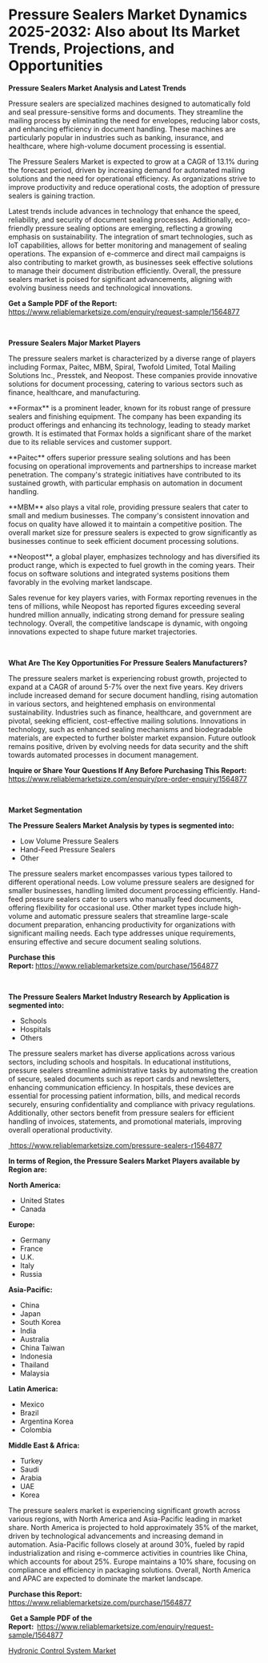 <p><h1>Pressure Sealers Market Dynamics 2025-2032: Also about Its Market Trends, Projections, and Opportunities</h1></p><p><strong>Pressure Sealers Market Analysis and Latest Trends</strong></p>
<p><p>Pressure sealers are specialized machines designed to automatically fold and seal pressure-sensitive forms and documents. They streamline the mailing process by eliminating the need for envelopes, reducing labor costs, and enhancing efficiency in document handling. These machines are particularly popular in industries such as banking, insurance, and healthcare, where high-volume document processing is essential.</p><p>The Pressure Sealers Market is expected to grow at a CAGR of 13.1% during the forecast period, driven by increasing demand for automated mailing solutions and the need for operational efficiency. As organizations strive to improve productivity and reduce operational costs, the adoption of pressure sealers is gaining traction. </p><p>Latest trends include advances in technology that enhance the speed, reliability, and security of document sealing processes. Additionally, eco-friendly pressure sealing options are emerging, reflecting a growing emphasis on sustainability. The integration of smart technologies, such as IoT capabilities, allows for better monitoring and management of sealing operations. The expansion of e-commerce and direct mail campaigns is also contributing to market growth, as businesses seek effective solutions to manage their document distribution efficiently. Overall, the pressure sealers market is poised for significant advancements, aligning with evolving business needs and technological innovations.</p></p>
<p><strong>Get a Sample PDF of the Report:&nbsp;</strong> <a href="https://www.reliablemarketsize.com/enquiry/request-sample/1564877?utm_campaign=2561&utm_medium=2&utm_source=Github&utm_content=ia&utm_term=22022025&utm_id=pressure-sealers">https://www.reliablemarketsize.com/enquiry/request-sample/1564877</a></p>
<p>&nbsp;</p>
<p><strong>Pressure Sealers Major Market Players</strong></p>
<p><p>The pressure sealers market is characterized by a diverse range of players including Formax, Paitec, MBM, Spiral, Twofold Limited, Total Mailing Solutions Inc., Presstek, and Neopost. These companies provide innovative solutions for document processing, catering to various sectors such as finance, healthcare, and manufacturing.</p><p>**Formax** is a prominent leader, known for its robust range of pressure sealers and finishing equipment. The company has been expanding its product offerings and enhancing its technology, leading to steady market growth. It is estimated that Formax holds a significant share of the market due to its reliable services and customer support.</p><p>**Paitec** offers superior pressure sealing solutions and has been focusing on operational improvements and partnerships to increase market penetration. The company's strategic initiatives have contributed to its sustained growth, with particular emphasis on automation in document handling.</p><p>**MBM** also plays a vital role, providing pressure sealers that cater to small and medium businesses. The company's consistent innovation and focus on quality have allowed it to maintain a competitive position. The overall market size for pressure sealers is expected to grow significantly as businesses continue to seek efficient document processing solutions.</p><p>**Neopost**, a global player, emphasizes technology and has diversified its product range, which is expected to fuel growth in the coming years. Their focus on software solutions and integrated systems positions them favorably in the evolving market landscape.</p><p>Sales revenue for key players varies, with Formax reporting revenues in the tens of millions, while Neopost has reported figures exceeding several hundred million annually, indicating strong demand for pressure sealing technology. Overall, the competitive landscape is dynamic, with ongoing innovations expected to shape future market trajectories.</p></p>
<p>&nbsp;</p>
<p><strong>What Are The Key Opportunities For Pressure Sealers Manufacturers?</strong></p>
<p><p>The pressure sealers market is experiencing robust growth, projected to expand at a CAGR of around 5-7% over the next five years. Key drivers include increased demand for secure document handling, rising automation in various sectors, and heightened emphasis on environmental sustainability. Industries such as finance, healthcare, and government are pivotal, seeking efficient, cost-effective mailing solutions. Innovations in technology, such as enhanced sealing mechanisms and biodegradable materials, are expected to further bolster market expansion. Future outlook remains positive, driven by evolving needs for data security and the shift towards automated processes in document management.</p></p>
<p><strong>Inquire or Share Your Questions If Any Before Purchasing This Report:</strong> <a href="https://www.reliablemarketsize.com/enquiry/pre-order-enquiry/1564877?utm_campaign=2561&utm_medium=2&utm_source=Github&utm_content=ia&utm_term=22022025&utm_id=pressure-sealers">https://www.reliablemarketsize.com/enquiry/pre-order-enquiry/1564877</a></p>
<p>&nbsp;</p>
<p><strong>Market Segmentation</strong></p>
<p><strong>The Pressure Sealers Market Analysis by types is segmented into:</strong></p>
<p><ul><li>Low Volume Pressure Sealers</li><li>Hand-Feed Pressure Sealers</li><li>Other</li></ul></p>
<p><p>The pressure sealers market encompasses various types tailored to different operational needs. Low volume pressure sealers are designed for smaller businesses, handling limited document processing efficiently. Hand-feed pressure sealers cater to users who manually feed documents, offering flexibility for occasional use. Other market types include high-volume and automatic pressure sealers that streamline large-scale document preparation, enhancing productivity for organizations with significant mailing needs. Each type addresses unique requirements, ensuring effective and secure document sealing solutions.</p></p>
<p><strong>Purchase this Report:&nbsp;</strong><a href="https://www.reliablemarketsize.com/purchase/1564877?utm_campaign=2561&utm_medium=2&utm_source=Github&utm_content=ia&utm_term=22022025&utm_id=pressure-sealers">https://www.reliablemarketsize.com/purchase/1564877</a></p>
<p>&nbsp;</p>
<p><strong>The Pressure Sealers Market Industry Research by Application is segmented into:</strong></p>
<p><ul><li>Schools</li><li>Hospitals</li><li>Others</li></ul></p>
<p><p>The pressure sealers market has diverse applications across various sectors, including schools and hospitals. In educational institutions, pressure sealers streamline administrative tasks by automating the creation of secure, sealed documents such as report cards and newsletters, enhancing communication efficiency. In hospitals, these devices are essential for processing patient information, bills, and medical records securely, ensuring confidentiality and compliance with privacy regulations. Additionally, other sectors benefit from pressure sealers for efficient handling of invoices, statements, and promotional materials, improving overall operational productivity.</p></p>
<p><a href="https://www.reliablemarketsize.com/pressure-sealers-r1564877?utm_campaign=2561&utm_medium=2&utm_source=Github&utm_content=ia&utm_term=22022025&utm_id=pressure-sealers">&nbsp;https://www.reliablemarketsize.com/pressure-sealers-r1564877</a></p>
<p><strong>In terms of Region, the Pressure Sealers Market Players available by Region are:</strong></p>
<p>
    <p> <strong> North America: </strong>
        <ul>
            <li>United States</li>
            <li>Canada</li>
        </ul>
        </p> 
    <p> <strong> Europe: </strong>
        <ul>
            <li>Germany</li>
            <li>France</li>
            <li>U.K.</li>
            <li>Italy</li>
            <li>Russia</li>
        </ul>
        </p> 
    <p> <strong> Asia-Pacific: </strong>
        <ul>
            <li>China</li>
            <li>Japan</li>
            <li>South Korea</li>
            <li>India</li>
            <li>Australia</li>
            <li>China Taiwan</li>
            <li>Indonesia</li>
            <li>Thailand</li>
            <li>Malaysia</li>
        </ul>
        </p> 
    <p> <strong> Latin America: </strong>
        <ul>
            <li>Mexico</li>
            <li>Brazil</li>
            <li>Argentina Korea</li>
            <li>Colombia</li>
        </ul>
        </p> 
    <p> <strong> Middle East & Africa: </strong>
        <ul>
            <li>Turkey</li>
            <li>Saudi</li>
            <li>Arabia</li>
            <li>UAE</li>
            <li>Korea</li>
        </ul>
    </p>
    </p>
<p><p>The pressure sealers market is experiencing significant growth across various regions, with North America and Asia-Pacific leading in market share. North America is projected to hold approximately 35% of the market, driven by technological advancements and increasing demand in automation. Asia-Pacific follows closely at around 30%, fueled by rapid industrialization and rising e-commerce activities in countries like China, which accounts for about 25%. Europe maintains a 10% share, focusing on compliance and efficiency in packaging solutions. Overall, North America and APAC are expected to dominate the market landscape.</p></p>
<p><strong>Purchase this Report: </strong><a href="https://www.reliablemarketsize.com/purchase/1564877?utm_campaign=2561&utm_medium=2&utm_source=Github&utm_content=ia&utm_term=22022025&utm_id=pressure-sealers">https://www.reliablemarketsize.com/purchase/1564877</a></p>
<p>&nbsp;<strong>Get a Sample PDF of the Report:&nbsp;&nbsp;</strong><a href="https://www.reliablemarketsize.com/enquiry/request-sample/1564877?utm_campaign=2561&utm_medium=2&utm_source=Github&utm_content=ia&utm_term=22022025&utm_id=pressure-sealers">https://www.reliablemarketsize.com/enquiry/request-sample/1564877</a></p>
<p><strong></strong></p>
<p><p><a href="https://github.com/tselahiara/Market-Research-Report-List-1/blob/main/hydronic-control-system-market.md?utm_campaign=2561&utm_medium=2&utm_source=Github&utm_content=ia&utm_term=22022025&utm_id=pressure-sealers">Hydronic Control System Market</a></p></p>